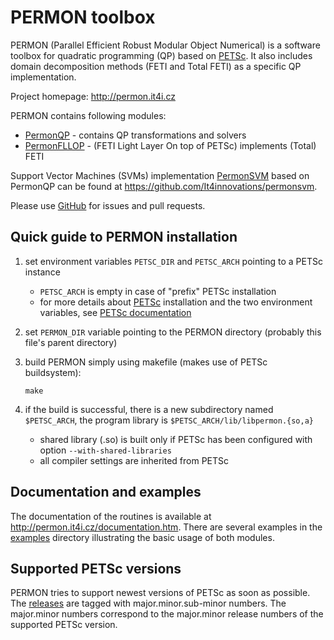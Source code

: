 PERMON toolbox
================================
PERMON (Parallel Efficient Robust Modular Object Numerical) is a software toolbox for quadratic programming (QP) based on [PETSc](http://www.mcs.anl.gov/petsc/). It also includes domain decomposition methods (FETI and Total FETI) as a specific QP implementation.

Project homepage: <http://permon.it4i.cz>  

PERMON contains following modules:

* [PermonQP](http://permon.it4i.cz/permonqp.htm) - contains QP transformations and solvers
* [PermonFLLOP](http://permon.it4i.cz/permonfllop.htm) - (FETI Light Layer On top of PETSc) implements (Total) FETI

Support Vector Machines (SVMs) implementation [PermonSVM](http://permon.it4i.cz/permonsvm.htm) based on PermonQP can be found at <https://github.com/It4innovations/permonsvm>.


Please use [GitHub](https://github.com/It4innovations/permon) for issues and pull requests.

Quick guide to PERMON installation
------------------------------------

1. set environment variables `PETSC_DIR` and `PETSC_ARCH` pointing to a PETSc instance
   - `PETSC_ARCH` is empty in case of "prefix" PETSc installation
   - for more details about [PETSc](http://www.mcs.anl.gov/petsc/) installation and the two environment variables, see [PETSc documentation](http://www.mcs.anl.gov/petsc/documentation/installation.html)
2. set `PERMON_DIR` variable pointing to the PERMON directory (probably this file's parent directory)
3. build PERMON simply using makefile (makes use of PETSc buildsystem):

     `make`
4. if the build is successful, there is a new subdirectory named `$PETSC_ARCH`, the program library is `$PETSC_ARCH/lib/libpermon.{so,a}`
   - shared library (.so) is built only if PETSc has been configured with option `--with-shared-libraries`
   - all compiler settings are inherited from PETSc

Documentation and examples
----------------------------------
The documentation of the routines is available at <http://permon.it4i.cz/documentation.htm>. There are several examples in the [examples](https://github.com/It4innovations/permon/tree/master/examples) directory illustrating the basic usage of both modules.

Supported PETSc versions
----------------------------------
PERMON tries to support newest versions of PETSc as soon as possible. The [releases](https://github.com/It4innovations/permon/releases) are tagged with major.minor.sub-minor numbers. The major.minor numbers correspond to the major.minor release numbers of the supported PETSc version.

